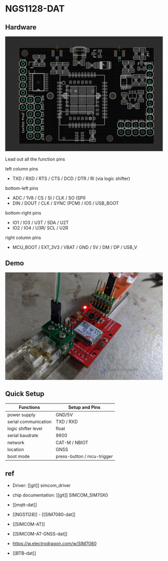 

# NGS1128-DAT

## Hardware 

![](36-15-17-03-04-2023.png)

Lead out all the function pins

left column pins 
- TXD / RXD / RTS / CTS / DCD / DTR / RI (via logic shifter)

bottom-left pins 
- ADC / 1V8 / CS / SI / CLK / SO (SPI)
- DIN / DOUT / CLK / SYNC (PCM) / IO5 / USB_BOOT

bottom-right pins 
- IO1 / IO3 / U3T / SDA / U2T
- IO2 / IO4 / U3R/ SCL / U2R

right column pins 
- MCU_BOOT / EXT_3V3 / VBAT / GND / 5V / DM / DP / USB_V


## Demo 

![](2024-04-11-16-15-55.png)

## Quick Setup 

| Functions            | Setup and Pins             |
| -------------------- | -------------------------- |
| power supply         | GND/5V                     |
| serial communication | TXD / RXD                  |
| logic shifter level  | float                      |
| serial baudrate      | 9600                       |
| network              | CAT-M / NBIOT              |
| location             | GNSS                       |
| boot mode            | press-button / mcu-trigger |


## ref 

- Driver: [[git]] simcom_driver
- chip documentation: [[git]] SIMCOM_SIM70X0

- [[mqtt-dat]]
- [[NGS1128]] - [[SIM7080-dat]]
- [[SIMCOM-AT]]
- [[SIMCOM-AT-GNSS-dat]]
- https://w.electrodragon.com/w/SIM7080


- [[BTB-dat]]